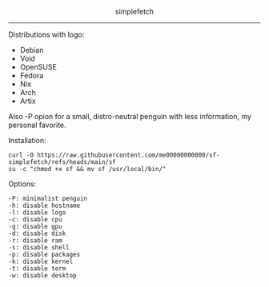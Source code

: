 <p align="center">simplefetch</p>

---

Distributions with logo:

- Debian
- Void
- OpenSUSE
- Fedora
- Nix
- Arch
- Artix
  
Also -P opion for a small, distro-neutral penguin with less information, my personal favorite.

Installation:

```
curl -O https://raw.githubusercontent.com/me00000000000/sf-simplefetch/refs/heads/main/sf
su -c "chmod +x sf && mv sf /usr/local/bin/"
```

Options:

```
-P: minimalist penguin
-h: disable hostname
-l: disable logo
-c: disable cpu
-g: disable gpu
-d: disable disk
-r: disable ram
-s: disable shell
-p: disable packages
-k: disable kernel
-t: disable term
-w: disable desktop
```

